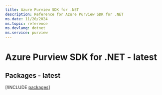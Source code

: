 ```yaml
---
title: Azure Purview SDK for .NET
description: Reference for Azure Purview SDK for .NET
ms.date: 11/20/2024
ms.topic: reference
ms.devlang: dotnet
ms.service: purview
---
```

# Azure Purview SDK for .NET - latest
## Packages - latest
[!INCLUDE [packages](purview-index.md)]